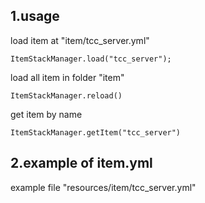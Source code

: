 ## 1.usage
load item at "item/tcc_server.yml"
```
ItemStackManager.load("tcc_server");
```
load all item in folder "item"  
```
ItemStackManager.reload()
```
get item by name  
```
ItemStackManager.getItem("tcc_server")
```

## 2.example of item.yml
example file "resources/item/tcc_server.yml"
